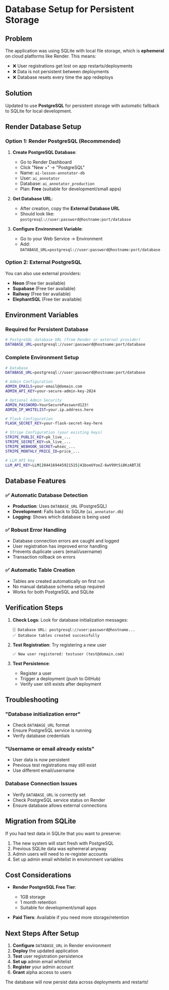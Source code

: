 # Database Setup for Persistent Storage

## Problem

The application was using SQLite with local file storage, which is **ephemeral** on cloud platforms like Render. This means:
- ❌ User registrations get lost on app restarts/deployments
- ❌ Data is not persistent between deployments
- ❌ Database resets every time the app redeploys

## Solution

Updated to use **PostgreSQL** for persistent storage with automatic fallback to SQLite for local development.

## Render Database Setup

### Option 1: Render PostgreSQL (Recommended)
1. **Create PostgreSQL Database**:
   - Go to Render Dashboard
   - Click "New +" → "PostgreSQL"
   - Name: `ai-lesson-annotator-db`
   - User: `ai_annotator`
   - Database: `ai_annotator_production`
   - Plan: **Free** (suitable for development/small apps)

2. **Get Database URL**:
   - After creation, copy the **External Database URL**
   - Should look like: `postgresql://user:password@hostname:port/database`

3. **Configure Environment Variable**:
   - Go to your Web Service → Environment
   - Add: `DATABASE_URL=postgresql://user:password@hostname:port/database`

### Option 2: External PostgreSQL
You can also use external providers:
- **Neon** (Free tier available)
- **Supabase** (Free tier available) 
- **Railway** (Free tier available)
- **ElephantSQL** (Free tier available)

## Environment Variables

### Required for Persistent Database
```bash
# PostgreSQL database URL (from Render or external provider)
DATABASE_URL=postgresql://user:password@hostname:port/database
```

### Complete Environment Setup
```bash
# Database
DATABASE_URL=postgresql://user:password@hostname:port/database

# Admin Configuration  
ADMIN_EMAILS=your-email@domain.com
ADMIN_API_KEY=your-secure-admin-key-2024

# Optional Admin Security
ADMIN_PASSWORD=YourSecurePassword123!
ADMIN_IP_WHITELIST=your.ip.address.here

# Flask Configuration
FLASK_SECRET_KEY=your-flask-secret-key-here

# Stripe Configuration (your existing keys)
STRIPE_PUBLIC_KEY=pk_live_...
STRIPE_SECRET_KEY=sk_live_...
STRIPE_WEBHOOK_SECRET=whsec_...
STRIPE_MONTHLY_PRICE_ID=price_...

# LLM API Key
LLM_API_KEY=LLM|2844169445921515|41boeUYoeZ-6wV99tSi8KzABTJE
```

## Database Features

### ✅ Automatic Database Detection
- **Production**: Uses `DATABASE_URL` (PostgreSQL)
- **Development**: Falls back to SQLite (`ai_annotator.db`)
- **Logging**: Shows which database is being used

### ✅ Robust Error Handling  
- Database connection errors are caught and logged
- User registration has improved error handling
- Prevents duplicate users (email/username)
- Transaction rollback on errors

### ✅ Automatic Table Creation
- Tables are created automatically on first run
- No manual database schema setup required
- Works for both PostgreSQL and SQLite

## Verification Steps

1. **Check Logs**: Look for database initialization messages:
   ```
   🗄️ Database URL: postgresql://user:password@hostname...
   ✅ Database tables created successfully
   ```

2. **Test Registration**: Try registering a new user
   ```
   ✅ New user registered: testuser (test@domain.com)
   ```

3. **Test Persistence**: 
   - Register a user
   - Trigger a deployment (push to GitHub)
   - Verify user still exists after deployment

## Troubleshooting

### "Database initialization error"
- Check `DATABASE_URL` format
- Ensure PostgreSQL service is running
- Verify database credentials

### "Username or email already exists"
- User data is now persistent
- Previous test registrations may still exist
- Use different email/username

### Database Connection Issues
- Verify `DATABASE_URL` is correctly set
- Check PostgreSQL service status on Render
- Ensure database allows external connections

## Migration from SQLite

If you had test data in SQLite that you want to preserve:
1. The new system will start fresh with PostgreSQL
2. Previous SQLite data was ephemeral anyway
3. Admin users will need to re-register accounts
4. Set up admin email whitelist in environment variables

## Cost Considerations

- **Render PostgreSQL Free Tier**: 
  - 1GB storage
  - 1 month retention
  - Suitable for development/small apps

- **Paid Tiers**: Available if you need more storage/retention

## Next Steps After Setup

1. **Configure** `DATABASE_URL` in Render environment
2. **Deploy** the updated application  
3. **Test** user registration persistence
4. **Set up** admin email whitelist
5. **Register** your admin account
6. **Grant** alpha access to users

The database will now persist data across deployments and restarts!